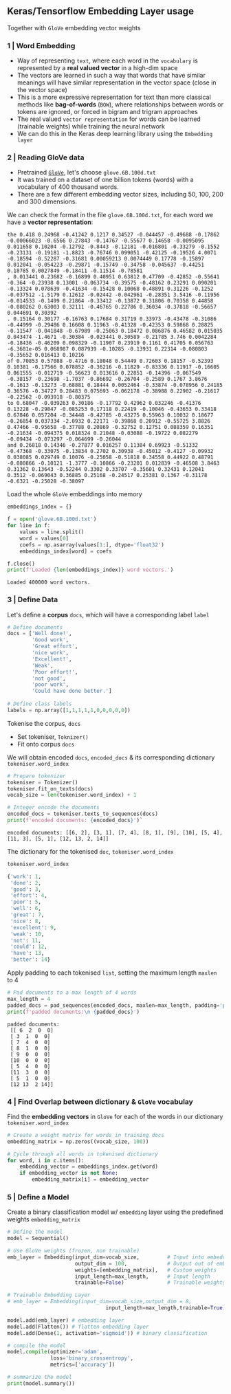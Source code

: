 ## Keras/Tensorflow Embedding Layer usage

Together with `GloVe` embedding vector weights

### 1 | Word Embedding

- Way of representing `text`, where each word in the `vocabulary` is represented by a **real valued vector** in a high-dim space
- The vectors are learned in such a way that words that have similar meanings will have similar representation in the vector space (close in the vector space)
- This is a more expressive representation for text than more classical methods like **bag-of-words** (`BOW`), where relationships between words or tokens are ignored, or forced in bigram and trigram approaches
- The real valued `vector representation` for words can be learned (trainable weights) while training the neural network 
- We can do this in the Keras deep learning library using the `Embedding layer`

### 2 | Reading GloVe data

- Pretrained [`GloVe`](https://nlp.stanford.edu/projects/glove/), let's choose `glove.6B.100d.txt`
- It was trained on a dataset of one billion tokens (words) with a vocabulary of 400 thousand words. 
- There are a few different embedding vector sizes, including 50, 100, 200 and 300 dimensions.

We can check the format in the file `glove.6B.100d.txt`, for each word we have a **vector representation**:

```
the 0.418 0.24968 -0.41242 0.1217 0.34527 -0.044457 -0.49688 -0.17862 -0.00066023 -0.6566 0.27843 -0.14767 -0.55677 0.14658 -0.0095095 0.011658 0.10204 -0.12792 -0.8443 -0.12181 -0.016801 -0.33279 -0.1552 -0.23131 -0.19181 -1.8823 -0.76746 0.099051 -0.42125 -0.19526 4.0071 -0.18594 -0.52287 -0.31681 0.00059213 0.0074449 0.17778 -0.15897 0.012041 -0.054223 -0.29871 -0.15749 -0.34758 -0.045637 -0.44251 0.18785 0.0027849 -0.18411 -0.11514 -0.78581
, 0.013441 0.23682 -0.16899 0.40951 0.63812 0.47709 -0.42852 -0.55641 -0.364 -0.23938 0.13001 -0.063734 -0.39575 -0.48162 0.23291 0.090201 -0.13324 0.078639 -0.41634 -0.15428 0.10068 0.48891 0.31226 -0.1252 -0.037512 -1.5179 0.12612 -0.02442 -0.042961 -0.28351 3.5416 -0.11956 -0.014533 -0.1499 0.21864 -0.33412 -0.13872 0.31806 0.70358 0.44858 -0.080262 0.63003 0.32111 -0.46765 0.22786 0.36034 -0.37818 -0.56657 0.044691 0.30392
. 0.15164 0.30177 -0.16763 0.17684 0.31719 0.33973 -0.43478 -0.31086 -0.44999 -0.29486 0.16608 0.11963 -0.41328 -0.42353 0.59868 0.28825 -0.11547 -0.041848 -0.67989 -0.25063 0.18472 0.086876 0.46582 0.015035 0.043474 -1.4671 -0.30384 -0.023441 0.30589 -0.21785 3.746 0.0042284 -0.18436 -0.46209 0.098329 -0.11907 0.23919 0.1161 0.41705 0.056763 -6.3681e-05 0.068987 0.087939 -0.10285 -0.13931 0.22314 -0.080803 -0.35652 0.016413 0.10216
of 0.70853 0.57088 -0.4716 0.18048 0.54449 0.72603 0.18157 -0.52393 0.10381 -0.17566 0.078852 -0.36216 -0.11829 -0.83336 0.11917 -0.16605 0.061555 -0.012719 -0.56623 0.013616 0.22851 -0.14396 -0.067549 -0.38157 -0.23698 -1.7037 -0.86692 -0.26704 -0.2589 0.1767 3.8676 -0.1613 -0.13273 -0.68881 0.18444 0.0052464 -0.33874 -0.078956 0.24185 0.36576 -0.34727 0.28483 0.075693 -0.062178 -0.38988 0.22902 -0.21617 -0.22562 -0.093918 -0.80375
to 0.68047 -0.039263 0.30186 -0.17792 0.42962 0.032246 -0.41376 0.13228 -0.29847 -0.085253 0.17118 0.22419 -0.10046 -0.43653 0.33418 0.67846 0.057204 -0.34448 -0.42785 -0.43275 0.55963 0.10032 0.18677 -0.26854 0.037334 -2.0932 0.22171 -0.39868 0.20912 -0.55725 3.8826 0.47466 -0.95658 -0.37788 0.20869 -0.32752 0.12751 0.088359 0.16351 -0.21634 -0.094375 0.018324 0.21048 -0.03088 -0.19722 0.082279 -0.09434 -0.073297 -0.064699 -0.26044
and 0.26818 0.14346 -0.27877 0.016257 0.11384 0.69923 -0.51332 -0.47368 -0.33075 -0.13834 0.2702 0.30938 -0.45012 -0.4127 -0.09932 0.038085 0.029749 0.10076 -0.25058 -0.51818 0.34558 0.44922 0.48791 -0.080866 -0.10121 -1.3777 -0.10866 -0.23201 0.012839 -0.46508 3.8463 0.31362 0.13643 -0.52244 0.3302 0.33707 -0.35601 0.32431 0.12041 0.3512 -0.069043 0.36885 0.25168 -0.24517 0.25381 0.1367 -0.31178 -0.6321 -0.25028 -0.38097
```

Load the whole `GloVe` embeddings into memory

```python
embeddings_index = {}

f = open('glove.6B.100d.txt')
for line in f:
	values = line.split()
	word = values[0]
	coefs = np.asarray(values[1:], dtype='float32')
	embeddings_index[word] = coefs

f.close()
print(f'Loaded {len(embeddings_index)} word vectors.')
```

```
Loaded 400000 word vectors.
```

### 3 | Define Data

Let's define a **corpus** `docs`, which will have a corresponding label `label`

```python
# Define documents
docs = ['Well done!',
        'Good work',
        'Great effort',
        'nice work',
        'Excellent!',
        'Weak',
        'Poor effort!',
        'not good',
        'poor work',
        'Could have done better.']
		
# Define class labels
labels = np.array([1,1,1,1,1,0,0,0,0,0])
```

Tokenise the corpus, `docs`

- Set tokeniser, `Toknizer()`
- Fit onto corpus `docs` 

We will obtain encoded `docs`, `encoded_docs` & its corresponding dictionary `tokeniser.word_index`

```python
# Prepare tokenizer
tokeniser = Tokenizer()
tokeniser.fit_on_texts(docs)
vocab_size = len(tokeniser.word_index) + 1

# Integer encode the documents
encoded_docs = tokeniser.texts_to_sequences(docs)
print(f'encoded documents: {encoded_docs}')`
```

```
encoded documents: [[6, 2], [3, 1], [7, 4], [8, 1], [9], [10], [5, 4], [11, 3], [5, 1], [12, 13, 2, 14]]
```

The dictionary for the tokenised `doc`, `tokeniser.word_index`

```python
tokeniser.word_index
```

```python
{'work': 1,
 'done': 2,
 'good': 3,
 'effort': 4,
 'poor': 5,
 'well': 6,
 'great': 7,
 'nice': 8,
 'excellent': 9,
 'weak': 10,
 'not': 11,
 'could': 12,
 'have': 13,
 'better': 14}
```

Apply padding to each tokenised `list`, setting the maximum length `maxlen` to 4 

```python
# Pad documents to a max length of 4 words
max_length = 4
padded_docs = pad_sequences(encoded_docs, maxlen=max_length, padding='post')
print(f'padded documents:\n {padded_docs}')
```

```
padded documents:
 [[ 6  2  0  0]
 [ 3  1  0  0]
 [ 7  4  0  0]
 [ 8  1  0  0]
 [ 9  0  0  0]
 [10  0  0  0]
 [ 5  4  0  0]
 [11  3  0  0]
 [ 5  1  0  0]
 [12 13  2 14]]
 ```

### 4 | Find Overlap between dictionary & `GloVe` vocabulay

Find the **embedding vectors** in `GloVe` for each of the words in our dictionary `tokeniser.word_index`

```python
# Create a weight matrix for words in training docs
embedding_matrix = np.zeros((vocab_size, 100))

# Cycle through all words in tokenised dictionary
for word, i in c.items():	
	embedding_vector = embeddings_index.get(word)
	if embedding_vector is not None:
		embedding_matrix[i] = embedding_vector
```

### 5 | Define a Model

Create a binary classification model w/ `embedding` layer using the predefined weights `embedding_matrix`

```python
# Define the model
model = Sequential()

# Use GloVe weights (frozen, non trainable)
emb_layer = Embedding(input_dim=vocab_size,         # Input into embedding layer
                      output_dim = 100,             # Output out of embedding layer
                      weights=[embedding_matrix],   # Custom weights
                      input_length=max_length,      # Input length             
                      trainable=False)              # Trainable weights in layer

# Trainable Embedding Layer
# emb_layer = Embedding(input_dim=vocab_size,output_dim = 8, 
					            input_length=max_length,trainable=True)

model.add(emb_layer) # embedding layer
model.add(Flatten()) # flatten embedding layer
model.add(Dense(1, activation='sigmoid')) # binary classification 

# compile the model
model.compile(optimizer='adam',
              loss='binary_crossentropy',
              metrics=['accuracy'])

# summarize the model
print(model.summary())
```

```

```
